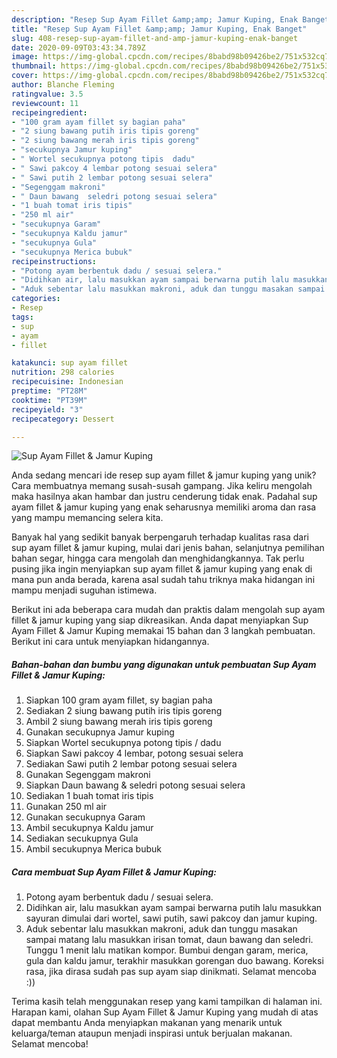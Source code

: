 ```yaml
---
description: "Resep Sup Ayam Fillet &amp;amp; Jamur Kuping, Enak Banget"
title: "Resep Sup Ayam Fillet &amp;amp; Jamur Kuping, Enak Banget"
slug: 408-resep-sup-ayam-fillet-and-amp-jamur-kuping-enak-banget
date: 2020-09-09T03:43:34.789Z
image: https://img-global.cpcdn.com/recipes/8babd98b09426be2/751x532cq70/sup-ayam-fillet-jamur-kuping-foto-resep-utama.jpg
thumbnail: https://img-global.cpcdn.com/recipes/8babd98b09426be2/751x532cq70/sup-ayam-fillet-jamur-kuping-foto-resep-utama.jpg
cover: https://img-global.cpcdn.com/recipes/8babd98b09426be2/751x532cq70/sup-ayam-fillet-jamur-kuping-foto-resep-utama.jpg
author: Blanche Fleming
ratingvalue: 3.5
reviewcount: 11
recipeingredient:
- "100 gram ayam fillet sy bagian paha"
- "2 siung bawang putih iris tipis goreng"
- "2 siung bawang merah iris tipis goreng"
- "secukupnya Jamur kuping"
- " Wortel secukupnya potong tipis  dadu"
- " Sawi pakcoy 4 lembar potong sesuai selera"
- " Sawi putih 2 lembar potong sesuai selera"
- "Segenggam makroni"
- " Daun bawang  seledri potong sesuai selera"
- "1 buah tomat iris tipis"
- "250 ml air"
- "secukupnya Garam"
- "secukupnya Kaldu jamur"
- "secukupnya Gula"
- "secukupnya Merica bubuk"
recipeinstructions:
- "Potong ayam berbentuk dadu / sesuai selera."
- "Didihkan air, lalu masukkan ayam sampai berwarna putih lalu masukkan sayuran dimulai dari wortel, sawi putih, sawi pakcoy dan jamur kuping."
- "Aduk sebentar lalu masukkan makroni, aduk dan tunggu masakan sampai matang lalu masukkan irisan tomat, daun bawang dan seledri. Tunggu 1 menit lalu matikan kompor. Bumbui dengan garam, merica, gula dan kaldu jamur, terakhir masukkan gorengan duo bawang. Koreksi rasa, jika dirasa sudah pas sup ayam siap dinikmati. Selamat mencoba :))"
categories:
- Resep
tags:
- sup
- ayam
- fillet

katakunci: sup ayam fillet 
nutrition: 298 calories
recipecuisine: Indonesian
preptime: "PT28M"
cooktime: "PT39M"
recipeyield: "3"
recipecategory: Dessert

---
```



![Sup Ayam Fillet &amp; Jamur Kuping](https://img-global.cpcdn.com/recipes/8babd98b09426be2/751x532cq70/sup-ayam-fillet-jamur-kuping-foto-resep-utama.jpg)

Anda sedang mencari ide resep sup ayam fillet &amp; jamur kuping yang unik? Cara membuatnya memang susah-susah gampang. Jika keliru mengolah maka hasilnya akan hambar dan justru cenderung tidak enak. Padahal sup ayam fillet &amp; jamur kuping yang enak seharusnya memiliki aroma dan rasa yang mampu memancing selera kita.

Banyak hal yang sedikit banyak berpengaruh terhadap kualitas rasa dari sup ayam fillet &amp; jamur kuping, mulai dari jenis bahan, selanjutnya pemilihan bahan segar, hingga cara mengolah dan menghidangkannya. Tak perlu pusing jika ingin menyiapkan sup ayam fillet &amp; jamur kuping yang enak di mana pun anda berada, karena asal sudah tahu triknya maka hidangan ini mampu menjadi suguhan istimewa.




Berikut ini ada beberapa cara mudah dan praktis dalam mengolah sup ayam fillet &amp; jamur kuping yang siap dikreasikan. Anda dapat menyiapkan Sup Ayam Fillet &amp; Jamur Kuping memakai 15 bahan dan 3 langkah pembuatan. Berikut ini cara untuk menyiapkan hidangannya.

<!--inarticleads1-->

##### Bahan-bahan dan bumbu yang digunakan untuk pembuatan Sup Ayam Fillet &amp; Jamur Kuping:

1. Siapkan 100 gram ayam fillet, sy bagian paha
1. Sediakan 2 siung bawang putih iris tipis goreng
1. Ambil 2 siung bawang merah iris tipis goreng
1. Gunakan secukupnya Jamur kuping
1. Siapkan  Wortel secukupnya potong tipis / dadu
1. Siapkan  Sawi pakcoy 4 lembar, potong sesuai selera
1. Sediakan  Sawi putih 2 lembar potong sesuai selera
1. Gunakan Segenggam makroni
1. Siapkan  Daun bawang &amp; seledri potong sesuai selera
1. Sediakan 1 buah tomat iris tipis
1. Gunakan 250 ml air
1. Gunakan secukupnya Garam
1. Ambil secukupnya Kaldu jamur
1. Sediakan secukupnya Gula
1. Ambil secukupnya Merica bubuk




<!--inarticleads2-->

##### Cara membuat Sup Ayam Fillet &amp; Jamur Kuping:

1. Potong ayam berbentuk dadu / sesuai selera.
1. Didihkan air, lalu masukkan ayam sampai berwarna putih lalu masukkan sayuran dimulai dari wortel, sawi putih, sawi pakcoy dan jamur kuping.
1. Aduk sebentar lalu masukkan makroni, aduk dan tunggu masakan sampai matang lalu masukkan irisan tomat, daun bawang dan seledri. Tunggu 1 menit lalu matikan kompor. Bumbui dengan garam, merica, gula dan kaldu jamur, terakhir masukkan gorengan duo bawang. Koreksi rasa, jika dirasa sudah pas sup ayam siap dinikmati. Selamat mencoba :))




Terima kasih telah menggunakan resep yang kami tampilkan di halaman ini. Harapan kami, olahan Sup Ayam Fillet &amp; Jamur Kuping yang mudah di atas dapat membantu Anda menyiapkan makanan yang menarik untuk keluarga/teman ataupun menjadi inspirasi untuk berjualan makanan. Selamat mencoba!
